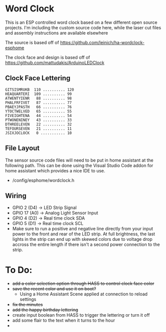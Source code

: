 # Word Clock
This is an ESP controlled word clock based on a few different open source projects. I'm including the custom source code here, while the laser cut files and assembly instructions are available elsewhere

The source is based off of https://github.com/leinich/ha-wordclock-esphome

The clock face and design is based off of https://github.com/mattudakis/ArduinoLEDClock

## Clock Face Lettering
```
GITSISMRUKB  110 .......... 120
HEAQUARTERI  109 .......... 99
ATWENTYIENR   88 .......... 98
PHALFRFIVET   87 .......... 77
PBAEYJPASTH   66 .......... 76
YTOCTWELVED   65 .......... 55
FIVEIGHTENA   44 .......... 54
PTWONENINEY   43 .......... 33
DTHREELEVEN   22 .......... 32
TEFOURSEVEN   21 .......... 11
JSIXJOCLOCK   0 ........... 10
```
## File Layout
The sensor source code files will need to be put in home assistant at the following path. This can be done using the Visual Studio Code addon for home assistant which provides a nice IDE to use.
- /config/esphome/wordclock.h

## Wiring
 * GPIO 2 (D4) -> LED Strip Signal
 * GPIO 17 (A0) -> Analog Light Sensor Input
 * GPIO 4 (D2) -> Real time clock SDA
 * GPIO 5 (D1) -> Real time clock SCL
 * Make sure to run a positive and negative line directly from your input power to the front and rear of the LED strip. At full brightness, the last lights in the strip can end up with skewed colors due to voltage drop accross the entire length if there isn't a second power connection to the strip.

# To Do:
- ~~add a color selection option through HASS to control clock face color~~
- ~~save the recent color and use it on boot?~~
  - Using a Home Assistant Scene applied at connection to reload settings
- ~~fix the minutes~~
- ~~add the happy birthday lettering~~
- create input boolean from HASS to trigger the lettering or turn it off
- add some flair to the text when it turns to the hour
- 

